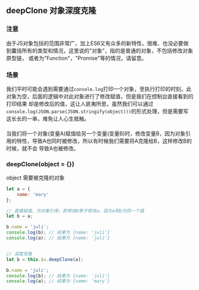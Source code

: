 <!--
 * @Author: zhoulf
 * @FilePath: /roll-lib/docs/docs/function/deep-clone.md
 * @Date: 2021-11-30 11:35:24
 * @LastEditors: zhoulf
 * @LastEditTime: 2021-11-30 11:35:24
 * @Description: 
-->
## deepClone 对象深度克隆

### 注意
由于JS对象包括的范围非常广，加上ES6又有众多的新特性，很难、也没必要做到囊括所有的类型和情况，这里说的"对象"，指的是普通的对象，不包括修改对象原型链， 或者为"Function"，"Promise"等的情况，请留意。

### 场景
我们平时可能会遇到需要通过`console.log`打印一个对象，至执行打印的时刻，此对象为空，后面的逻辑中对此对象进行了修改赋值，但是我们在控制台直接看到的打印结果 却是修改后的值，这让人匪夷所思，虽然我们可以通过`console.log(JSON.parse(JSON.stringify(object)))`的形式处理，但是需要写这长长的一串，难免让人心生抵触。

#### 
当我们将一个对象(变量A)赋值给另一个变量(变量B)时，修改变量B，因为对象引用的特性，导致A也同时被修改，所以有时候我们需要将A克隆给B，这样修改B的时候，就不会 导致A也被修改。

### deepClone(object = {})
object <Object> 需要被克隆的对象
```javascript
let a = {
	name: 'mary'
};

// 直接赋值，为对象引用，即修改b等于修改a，因为a和b为同一个值
let b = a;

b.name = 'juli';
console.log(b); // 结果为 {name: 'juli'}
console.log(a); // 结果为 {name: 'juli'}


// 深度克隆
let b = this.$u.deepClone(a);

b.name = 'juli';
console.log(b); // 结果为 {name: 'juli'}
console.log(a); // 结果为 {name: 'mary'}
```
